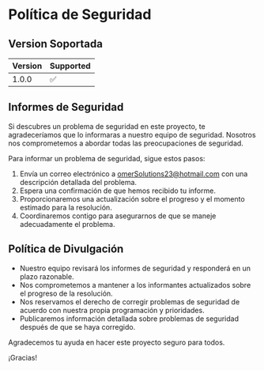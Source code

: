 # Política de Seguridad

## Version Soportada

| Version | Supported          |
|---------|--------------------|
| 1.0.0   | :white_check_mark: |

## Informes de Seguridad

Si descubres un problema de seguridad en este proyecto, te agradeceríamos que lo informaras a nuestro equipo de
seguridad. Nosotros nos comprometemos a abordar todas las preocupaciones de seguridad.

Para informar un problema de seguridad, sigue estos pasos:

1. Envía un correo electrónico a [omerSolutions23@hotmail.com](mailto:omerSolutions23@hotmail.com) con una descripción
   detallada del problema.
2. Espera una confirmación de que hemos recibido tu informe.
3. Proporcionaremos una actualización sobre el progreso y el momento estimado para la resolución.
4. Coordinaremos contigo para asegurarnos de que se maneje adecuadamente el problema.

## Política de Divulgación

- Nuestro equipo revisará los informes de seguridad y responderá en un plazo razonable.
- Nos comprometemos a mantener a los informantes actualizados sobre el progreso de la resolución.
- Nos reservamos el derecho de corregir problemas de seguridad de acuerdo con nuestra propia programación y prioridades.
- Publicaremos información detallada sobre problemas de seguridad después de que se haya corregido.

Agradecemos tu ayuda en hacer este proyecto seguro para todos.

¡Gracias!

